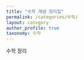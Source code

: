 ```yaml
---
title: "수학 개념 정리집"
permalink: /categories/수학/
layout: category
author_profile: true
taxonomy: 수학
---
```


수학 정리 

